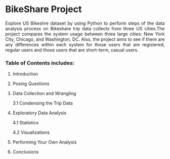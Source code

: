 # BikeShare Project
<p align="justify"> Explore US Bikeshre dataset by using Python to perform steps of the data analysis process on Bikeshare trip data collects from three US cities.The project compares the system usage between three large cities: New York City, Chicago, and Washington, DC. Also, the project aims to see if there are any differences within each system for those users that are registered, regular users and those users that are short-term, casual users.</p>

### Table of Contents includes:

1. Introduction

2. Posing Questions

3. Data Collection and Wrangling

    3.1 Condensing the Trip Data

4. Exploratory Data Analysis

    4.1 Statistics

    4.2 Visualizations

5. Performing Your Own Analysis

6. Conclusions


